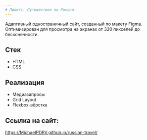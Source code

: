 ```yaml
---
# Проект: Путешествие по России
---
```


Адаптивный одностраничный сайт, созданный по макету Figma. Оптимизирован для просмотра на экранах от 320 пикселей до бесконечности. 

## Стек
* HTML
* CSS


## Реализация
* Медиазапросы
* Grid Layout
* Flexbox-вёрстка

## Ссылка на сайт:
https://MichaelPDRV.github.io/russian-travel/